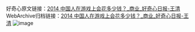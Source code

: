 好奇心原文链接：[2014 中国人在游戏上会花多少钱？_商业_好奇心日报-王清](https://www.qdaily.com/articles/1273.html)
WebArchive归档链接：[2014 中国人在游戏上会花多少钱？_商业_好奇心日报-王清](http://web.archive.org/web/20170725180024/http://www.qdaily.com/articles/1273.html)
![image](http://ww3.sinaimg.cn/large/007d5XDply1g3v4bnbdqkj30u02jv1go)